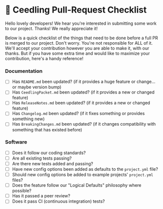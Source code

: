 # 🌱 Ceedling Pull-Request Checklist

Hello lovely developers! We hear you're interested in submitting some work to our project. Thanks! We really appreciate it! 

Below is a quick checklist of the things that need to be done before a full PR is merged to our project. Don't worry. You're not responsible for ALL of it. We'll accept your contribution however you are able to make it, with our thanks. But if you have some extra time and would like to maximize your contribution, here's a handy reference!

### Documentation

 - [ ] Has `README.md` been updated? (if it provides a huge feature or change... or maybe version bump)
 - [ ] Has `CeedlingPacket.md` been updated? (if it provides a new or changed feature)
 - [ ] Has `ReleaseNotes.md` been updated? (if it provides a new or changed feature)
 - [ ] Has `Changelog.md` been updated? (if it fixes something or provides something new)
 - [ ] Has `BreakingChanges.md` been updated? (if it changes compatibility with something that has existed before)

 ### Software

 - [ ] Does it follow our coding standards?
 - [ ] Are all existing tests passing?
 - [ ] Are there new tests added and passing?
 - [ ] Have new config options been added as defaults to the `project.yml` file?
 - [ ] Should new config options be added to example projects' `project.yml` files?
 - [ ] Does the feature follow our "Logical Defaults" philosophy where possible?
 - [ ] Has it passed a peer review?
 - [ ] Does it pass CI (continuous integration) tests?
